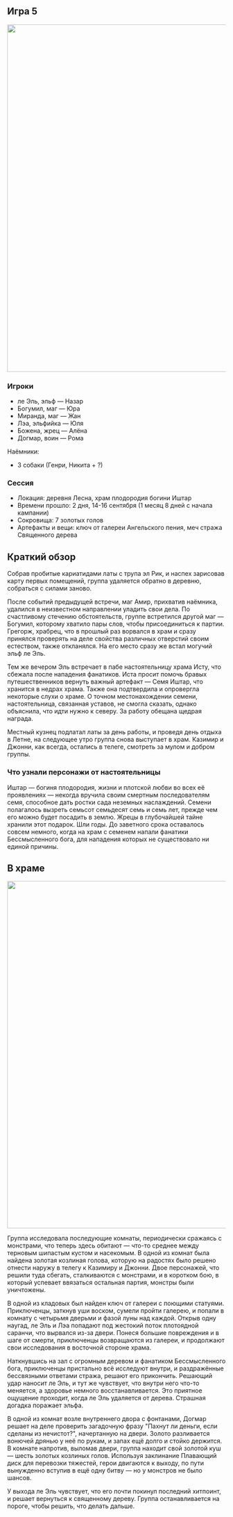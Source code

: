 ## Игра 5

<a href="https://github.com/8kto/ttrpg-recaps/assets/18572703/1640efd7-2cce-4dce-b2f4-36e2338236fc"><img src="https://github.com/8kto/ttrpg-recaps/assets/18572703/1640efd7-2cce-4dce-b2f4-36e2338236fc" style="width:800px"  /></a>

### Игроки

- ле Эль, эльф — Назар
- Богумил, маг — Юра
- Миранда, маг — Жан
- Лэа, эльфийка — Юля
- Божена, жрец — Алёна
- Догмар, воин — Рома

Наёмники:

- 3 собаки (Генри, Никита + ?)

### Сессия

- Локация: деревня Лесна, храм плодородия богини Иштар
- Времени прошло: 2 дня, 14-16 сентября (1 месяц 8 дней с начала кампании)
- Сокровища: 7 золотых голов
- Артефакты и вещи: ключ от галереи Ангельского пения, меч стража Священного дерева

## Краткий обзор

Собрав пробитые кариатидами латы с трупа эл Рик, и наспех зарисовав карту первых помещений, группа удаляется обратно в деревню, собраться с силами заново.

После событий предыдущей встречи, маг Амир, прихватив наёмника, удалился в неизвестном направлении уладить свои дела. По счастливому стечению обстоятельств, группе встретился другой маг — Богумил, которому хватило пары слов, чтобы присоединиться к партии. Грегорж, храбрец, что в прошлый раз ворвался в храм и сразу принялся проверять на деле свойства различных отверстий своим естеством, также откланялся. На его место сразу же встал могучий эльф ле Эль.

Тем же вечером Эль встречает в пабе настоятельницу храма Исту, что сбежала после нападения фанатиков. Иста просит помочь бравых путешественников вернуть важный артефакт — Семя Иштар, что хранится в недрах храма. Также она подтвердила и опровергла некоторые слухи о храме. О точном местонахождении семени, настоятельница, связанная уставов, не смогла сказать, однако объяснила, что идти нужно к северу. За работу обещана щедрая награда.

Местный кузнец подлатал латы за день работы, и проведя день отдыха в Летне, на следующее утро группа снова выступает в храм. Казимир и Джонни, как всегда, остались в телеге, смотреть за мулом и добром группы.

### Что узнали персонажи от настоятельницы

Иштар — богиня плодородия, жизни и плотской
любви во всех её проявлениях — некогда вручила
своим смертным последователям семя, способное
дать ростки сада неземных наслаждений. Семени
полагалось вызреть семьсот семьдесят семь и семь
лет, прежде чем его можно будет посадить в землю.
Жрецы в глубочайшей тайне хранили этот подарок.
Шли годы. До заветного срока оставалось совсем
немного, когда на храм с семенем напали
фанатики Бессмысленного бога, для нападения
которых не существовало ни единой причины.

## В храме

<a href="https://github.com/8kto/ttrpg-recaps/assets/18572703/15a9fbe1-da07-4e39-94b4-c8700d93fddc"><img src="https://github.com/8kto/ttrpg-recaps/assets/18572703/15a9fbe1-da07-4e39-94b4-c8700d93fddc" style="width:800px"  /></a>

Группа исследовала последующие комнаты, периодически сражаясь с монстрами, что теперь здесь обитают — что-то среднее между терновым шипастым кустом и насекомым. В одной из комнат была найдена золотая козлиная голова, которую на радостях было решено отнести наружу в телегу к Казимиру и Джонни. Двое персонажей, что решили туда сбегать, сталкиваются с монстрами, и в коротком бою, в который успевает ввязаться остальная партия, монстры были уничтожены.

В одной из кладовых был найден ключ от галереи с поющими статуями. Приключенцы, заткнув уши воском, сумели пройти галерею, и попали в комнату с четырьмя дверьми и фазой луны над каждой. Открыв одну наугад, ле Эль и Лэа попадают под жестокий поток плотоядной саранчи, что вырвался из-за двери. Понеся большие повреждения и в шаге от смерти, приключенцы возвращаются из галереи, и продолжают свои исследования в восточной стороне храма.

Наткнувшись на зал с огромным деревом и фанатиком Бессмысленного бога, приключенцы пристально всё исследуют внутри, и раздражённые бессвязными ответами стража, решают его прикончить. Решающий удар наносит ле Эль, и тут же чувствует, что внутри него что-то меняется, а здоровье немного восстанавливается. Это приятное ощущение проходит, когда ле Эль удаляется от дерева. Страшная догадка поражает эльфа.

В одной из комнат возле внутреннего двора с фонтанами, Догмар решает на деле проверить загадочную фразу "Пахнут ли деньги, если сделаны из нечистот?", начертанную на двери. Золото разливается вонючей дрянью у неё по рукам, и запах ещё долго и стойко держится. В комнате напротив, выломав двери, группа находит свой золотой куш — шесть золотых козлиных голов. Используя заклинание Плавающий диск для перевозки тяжестей, герои двигаются к выходу, по пути вынужденно вступив в ещё одну битву — но у монстров не было шансов.

У выхода ле Эль чувствует, что его почти покинул последний хитпоинт, и решает вернуться к священному дереву.
Группа останавливается на пороге, чтобы решить, что делать дальше.
